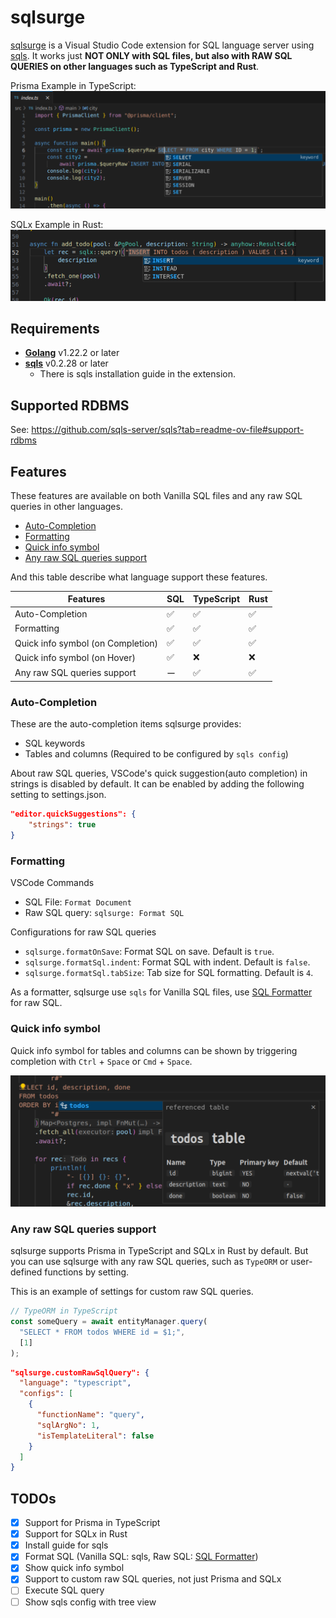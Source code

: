 # sqlsurge <!-- omit in toc -->

[sqlsurge](https://marketplace.visualstudio.com/items?itemName=senken.sqlsurge) is a Visual Studio Code extension for SQL language server using [sqls](https://github.com/lighttiger2505/sqls). It works just **NOT ONLY with SQL files, but also with RAW SQL QUERIES on other languages such as TypeScript and Rust**.

Prisma Example in TypeScript:
![Alt text](resources/screenshot-ts.png)

SQLx Example in Rust:
![Alt text](resources/screenshot-rs.png)

## Requirements <!-- omit in toc -->

- [**Golang**](https://golang.org/doc/install) v1.22.2 or later
- [**sqls**](https://github.com/sqls-server/sqls?tab=readme-ov-file#installation) v0.2.28 or later
  - There is sqls installation guide in the extension.

## Supported RDBMS <!-- omit in toc -->

See: https://github.com/sqls-server/sqls?tab=readme-ov-file#support-rdbms

## Features <!-- omit in toc -->

These features are available on both Vanilla SQL files and any raw SQL queries in other languages.

- [Auto-Completion](#auto-completion)
- [Formatting](#formatting)
- [Quick info symbol](#quick-info-symbol)
- [Any raw SQL queries support](#any-raw-sql-queries-support)

And this table describe what language support these features.

| Features                          | SQL | TypeScript | Rust |
| --------------------------------- | --- | ---------- | ---- |
| Auto-Completion                   | ✅  | ✅         | ✅   |
| Formatting                        | ✅  | ✅         | ✅   |
| Quick info symbol (on Completion) | ✅  | ✅         | ✅   |
| Quick info symbol (on Hover)      | ✅  | ❌         | ❌   |
| Any raw SQL queries support       | ー  | ✅         | ✅   |

### Auto-Completion

These are the auto-completion items sqlsurge provides:

- SQL keywords
- Tables and columns (Required to be configured by `sqls config`)

About raw SQL queries, VSCode's quick suggestion(auto completion) in strings is disabled by default.
It can be enabled by adding the following setting to settings.json.

```json
"editor.quickSuggestions": {
    "strings": true
}
```

### Formatting

VSCode Commands

- SQL File: `Format Document`
- Raw SQL query: `sqlsurge: Format SQL`

Configurations for raw SQL queries

- `sqlsurge.formatOnSave`: Format SQL on save. Default is `true`.
- `sqlsurge.formatSql.indent`: Format SQL with indent. Default is `false`.
- `sqlsurge.formatSql.tabSize`: Tab size for SQL formatting. Default is `4`.

As a formatter, sqlsurge use `sqls` for Vanilla SQL files, use [SQL Formatter](https://github.com/sql-formatter-org/sql-formatter) for raw SQL.

### Quick info symbol

Quick info symbol for tables and columns can be shown by triggering completion with `Ctrl` + `Space` or `Cmd` + `Space`.

![text](resources/screenshot-quick-info.png)

### Any raw SQL queries support

sqlsurge supports Prisma in TypeScript and SQLx in Rust by default. But you can use sqlsurge with any raw SQL queries, such as `TypeORM` or user-defined functions by setting.

This is an example of settings for custom raw SQL queries.

```ts
// TypeORM in TypeScript
const someQuery = await entityManager.query(
  "SELECT * FROM todos WHERE id = $1;",
  [1]
);
```

```json
"sqlsurge.customRawSqlQuery": {
  "language": "typescript",
  "configs": [
    {
      "functionName": "query",
      "sqlArgNo": 1,
      "isTemplateLiteral": false
    }
  ]
}
```

## TODOs <!-- omit in toc -->

- [x] Support for Prisma in TypeScript
- [x] Support for SQLx in Rust
- [x] Install guide for sqls
- [x] Format SQL (Vanilla SQL: sqls, Raw SQL: [SQL Formatter](https://github.com/sql-formatter-org/sql-formatter))
- [x] Show quick info symbol
- [x] Support to custom raw SQL queries, not just Prisma and SQLx
- [ ] Execute SQL query
- [ ] Show sqls config with tree view
